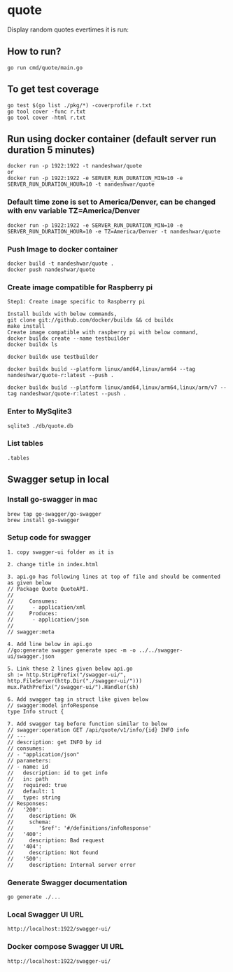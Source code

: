 # quote
Display random quotes evertimes it is run:

## How to run? 
```
go run cmd/quote/main.go
```

## To get test coverage
```
go test $(go list ./pkg/*) -coverprofile r.txt
go tool cover -func r.txt
go tool cover -html r.txt
```

## Run using docker container (default server run duration 5 minutes)
```
docker run -p 1922:1922 -t nandeshwar/quote
or
docker run -p 1922:1922 -e SERVER_RUN_DURATION_MIN=10 -e SERVER_RUN_DURATION_HOUR=10 -t nandeshwar/quote
```

### Default time zone is set to America/Denver, can be changed with env variable  TZ=America/Denver
```
docker run -p 1922:1922 -e SERVER_RUN_DURATION_MIN=10 -e SERVER_RUN_DURATION_HOUR=10 -e TZ=America/Denver -t nandeshwar/quote
```

### Push Image to docker container
```
docker build -t nandeshwar/quote .
docker push nandeshwar/quote
```

### Create image compatible for Raspberry pi
```
Step1: Create image specific to Raspberry pi 

Install buildx with below commands,
git clone git://github.com/docker/buildx && cd buildx
make install
Create image compatible with raspberry pi with below command,
docker buildx create --name testbuilder
docker buildx ls

docker buildx use testbuilder

docker buildx build --platform linux/amd64,linux/arm64 --tag nandeshwar/quote-r:latest --push .

docker buildx build --platform linux/amd64,linux/arm64,linux/arm/v7 --tag nandeshwar/quote-r:latest --push .

```

### Enter to MySqlite3
```
sqlite3 ./db/quote.db 
```

### List tables
```
.tables
```

## Swagger setup in local
### Install go-swagger in mac
```
brew tap go-swagger/go-swagger
brew install go-swagger
```

### Setup code for swagger
```
1. copy swagger-ui folder as it is

2. change title in index.html

3. api.go has following lines at top of file and should be commented as given below
// Package Quote QuoteAPI.
//
//     Consumes:
//		- application/xml
//     Produces:
//      - application/json
//
// swagger:meta

4. Add line below in api.go
//go:generate swagger generate spec -m -o ../../swagger-ui/swagger.json

5. Link these 2 lines given below api.go
sh := http.StripPrefix("/swagger-ui/", http.FileServer(http.Dir("./swagger-ui/")))
mux.PathPrefix("/swagger-ui/").Handler(sh)

6. Add swagger tag in struct like given below
// swagger:model infoResponse
type Info struct {

7. Add swagger tag before function similar to below
// swagger:operation GET /api/quote/v1/info/{id} INFO info
// ---
// description: get INFO by id
// consumes:
// - "application/json"
// parameters:
// - name: id
//   description: id to get info
//   in: path
//   required: true
//   default: 1
//   type: string
// Responses:
//   '200':
//     description: Ok
//     schema:
//        '$ref': '#/definitions/infoResponse'
//   '400':
//     description: Bad request
//   '404':
//     description: Not found
//   '500':
//     description: Internal server error
```

### Generate Swagger documentation
```
go generate ./...
```

### Local Swagger UI URL
```
http://localhost:1922/swagger-ui/
```

### Docker compose Swagger UI URL
```
http://localhost:1922/swagger-ui/
```

